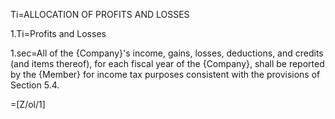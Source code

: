 Ti=ALLOCATION OF PROFITS AND LOSSES

1.Ti=Profits and Losses

1.sec=All of the {Company}'s income, gains, losses, deductions, and credits (and items thereof), for each fiscal year of the {Company}, shall be reported by the {Member} for income tax purposes consistent with the provisions of Section 5.4.

=[Z/ol/1]
